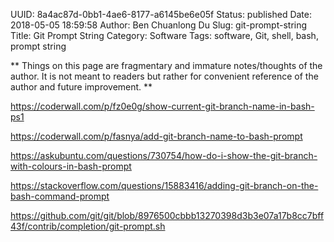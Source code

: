 UUID: 8a4ac87d-0bb1-4ae6-8177-a6145be6e05f
Status: published
Date: 2018-05-05 18:59:58
Author: Ben Chuanlong Du
Slug: git-prompt-string
Title: Git Prompt String
Category: Software
Tags: software, Git, shell, bash, prompt string

**
Things on this page are
fragmentary and immature notes/thoughts of the author.
It is not meant to readers
but rather for convenient reference of the author and future improvement.
**


https://coderwall.com/p/fz0e0g/show-current-git-branch-name-in-bash-ps1


https://coderwall.com/p/fasnya/add-git-branch-name-to-bash-prompt


https://askubuntu.com/questions/730754/how-do-i-show-the-git-branch-with-colours-in-bash-prompt



https://stackoverflow.com/questions/15883416/adding-git-branch-on-the-bash-command-prompt



https://github.com/git/git/blob/8976500cbbb13270398d3b3e07a17b8cc7bff43f/contrib/completion/git-prompt.sh
